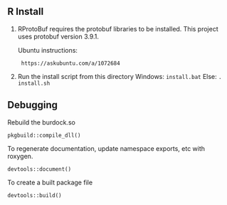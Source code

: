 ## R Install
1. RProtoBuf requires the protobuf libraries to be installed. This project uses protobuf version 3.9.1.  
    <!-- Documentation from https://github.com/eddelbuettel/rprotobuf -->
    Ubuntu instructions:
    
    <!-- Running this installs protobuf 3.0.0, which is not supported -->
    <!-- sudo apt-get install protobuf-compiler libprotobuf-dev libprotoc-dev -->
        https://askubuntu.com/a/1072684

2. Run the install script from this directory 
    Windows: `install.bat`
    Else: `. install.sh`


## Debugging

Rebuild the burdock.so

    pkgbuild::compile_dll()

To regenerate documentation, update namespace exports, etc with roxygen.

    devtools::document()

To create a built package file

    devtools::build()